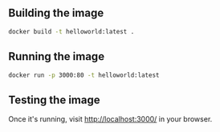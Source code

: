 ## Building the image

```bash
docker build -t helloworld:latest .
```

## Running the image

```bash
docker run -p 3000:80 -t helloworld:latest
```

## Testing the image

Once it's running, visit [http://localhost:3000/](http://localhost:3000/) in your browser.
